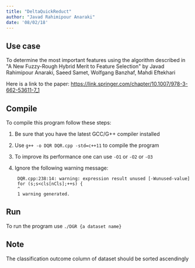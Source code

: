 ```yaml
---
title: "DeltaQuickReduct"
author: "Javad Rahimipour Anaraki"
date: '08/02/18'
---
```


## Use case
To determine the most important features using the algorithm described in "A New Fuzzy-Rough Hybrid Merit to Feature Selection" by Javad Rahimipour Anaraki, Saeed Samet, Wolfgang Banzhaf, Mahdi Eftekhari

Here is a link to the paper: https://link.springer.com/chapter/10.1007/978-3-662-53611-7_1

## Compile
To compile this program follow these steps:

1. Be sure that you have the latest GCC/G++ compiler installed
2. Use `g++ -o DQR DQR.cpp -std=c++11` to compile the program
3. To improve its performance one can use `-O1` or `-O2` or `-O3`
4. Ignore the following warning message:

        DQR.cpp:238:14: warning: expression result unused [-Wunused-value]
        for (s;s<cls[nCls];++s) {
        ^
        1 warning generated.

## Run
To run the program use `./DGR {a dataset name}`

## Note
The classification outcome column of dataset should be sorted ascendingly
